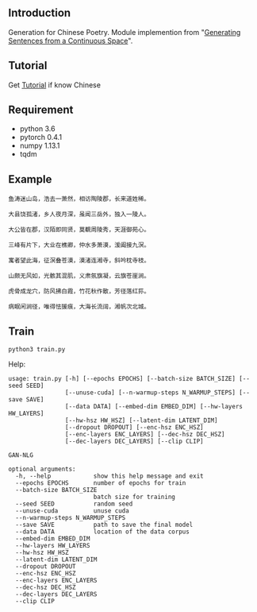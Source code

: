 ## Introduction
Generation for Chinese Poetry.
Module implemention from "[Generating Sentences from a Continuous Space](https://arxiv.org/abs/1511.06349#)". <br>

## Tutorial
Get [Tutorial](https://zhuanlan.zhihu.com/p/31629002) if know Chinese

## Requirement
* python 3.6
* pytorch 0.4.1
* numpy 1.13.1
* tqdm

## Example
```
鱼涛迷山岛，浩去一萧然，相访陶陵郡，长来道姓稀。

大县饶孤渚，乡人夜月深，虽闻三岳外，独入一陵人。

大公皆在郡，汉陌即同贤，莫覩周陵秀，天涯御苑心。

三峰有片下，大业在樵卿，仲水多萧漠，湲阖接九溟。

寓者望此海，征溟叠苍漠，漠渚连湘寺，斜吟枕寺枝。

山颇无风如，光骸其混肌，义肃氛旗凝，云旗苍崖涧。

虎骨成龙穴，防风拂白霞，竹花秋作散，芳径落红荪。

病眠闲涧径，唯得怯猨痕，大海长流阔，湘帆次北城。
```

## Train
```
python3 train.py
```

Help:

```
usage: train.py [-h] [--epochs EPOCHS] [--batch-size BATCH_SIZE] [--seed SEED]
                [--unuse-cuda] [--n-warmup-steps N_WARMUP_STEPS] [--save SAVE]
                [--data DATA] [--embed-dim EMBED_DIM] [--hw-layers HW_LAYERS]
                [--hw-hsz HW_HSZ] [--latent-dim LATENT_DIM]
                [--dropout DROPOUT] [--enc-hsz ENC_HSZ]
                [--enc-layers ENC_LAYERS] [--dec-hsz DEC_HSZ]
                [--dec-layers DEC_LAYERS] [--clip CLIP]

GAN-NLG

optional arguments:
  -h, --help            show this help message and exit
  --epochs EPOCHS       number of epochs for train
  --batch-size BATCH_SIZE
                        batch size for training
  --seed SEED           random seed
  --unuse-cuda          unuse cuda
  --n-warmup-steps N_WARMUP_STEPS
  --save SAVE           path to save the final model
  --data DATA           location of the data corpus
  --embed-dim EMBED_DIM
  --hw-layers HW_LAYERS
  --hw-hsz HW_HSZ
  --latent-dim LATENT_DIM
  --dropout DROPOUT
  --enc-hsz ENC_HSZ
  --enc-layers ENC_LAYERS
  --dec-hsz DEC_HSZ
  --dec-layers DEC_LAYERS
  --clip CLIP
```
